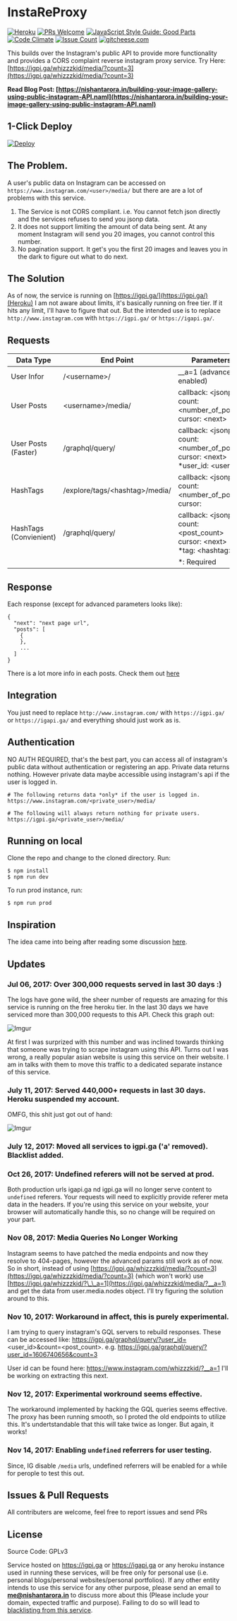 # InstaReProxy

[![Heroku](https://heroku-badge.herokuapp.com/?app=instareproxy&style=flat&root=server_check_hook)](https://igpi.ga/whizzzkid/media/?count=3)
[![PRs Welcome](https://img.shields.io/badge/PRs-welcome-brightgreen.svg?style=flat)](https://github.com/whizzzkid/instagram-reverse-proxy/pulls)
[![JavaScript Style Guide: Good Parts](https://img.shields.io/badge/code%20style-goodparts-brightgreen.svg?style=flat)](https://github.com/dwyl/goodparts "JavaScript The Good Parts")
[![Code Climate](https://lima.codeclimate.com/github/whizzzkid/instagram-reverse-proxy/badges/gpa.svg?style=flat)](https://lima.codeclimate.com/github/whizzzkid/instagram-reverse-proxy)
[![Issue Count](https://lima.codeclimate.com/github/whizzzkid/instagram-reverse-proxy/badges/issue_count.svg?style=flat)](https://lima.codeclimate.com/github/whizzzkid/instagram-reverse-proxy)
[![gitcheese.com](https://s3.amazonaws.com/gitcheese-ui-master/images/badge.svg)](https://www.gitcheese.com/donate/users/1895906/repos/84609248)


This builds over the Instagram's public API to provide more functionality and provides a CORS complaint reverse instagram proxy service. Try Here: [https://igpi.ga/whizzzkid/media/?count=3](https://igpi.ga/whizzzkid/media/?count=3)

**Read Blog Post: [https://nishantarora.in/building-your-image-gallery-using-public-instagram-API.naml](https://nishantarora.in/building-your-image-gallery-using-public-instagram-API.naml)**

## 1-Click Deploy

[![Deploy](https://www.herokucdn.com/deploy/button.svg?style=flat)](https://heroku.com/deploy?template=https://github.com/whizzzkid/instagram-reverse-proxy)

## The Problem.

A user's public data on Instagram can be accessed on `https://www.instagram.com/<user>/media/` but there are are a lot of problems with this service.

  1. The Service is not CORS compliant. i.e. You cannot fetch json directly and the services refuses to send you jsonp data.
  1. It does not support limiting the amount of data being sent. At any moment Instagram will send you 20 images, you cannot control this number.
  1. No pagination support. It get's you the first 20 images and leaves you in the dark to figure out what to do next.

## The Solution

As of now, the service is running on [https://igpi.ga/](https://igpi.ga/)(Heroku) I am not aware about limits, it's basically running on free tier. If it hits any limit, I'll have to figure that out. But the intended use is to replace `http://www.instagram.com` with `https://igpi.ga/` or `https://igapi.ga/`.

## Requests

| Data Type | End Point | Parameters | Sample URL |
|-|-|-|-|
| User Infor | /\<username\>/ | \_\_a=1 (advanced enabled) | https://igpi.ga/whizzzkid/?__a=1 |
| User Posts | \<username\>/media/ | callback: \<jsonp\><br>count: \<number_of_posts\><br>cursor: \<next\> | https://igpi.ga/whizzzkid/media?count=3 |
| User Posts<br>(Faster) | /graphql/query/ | callback: \<jsonp\><br>count: \<number_of_posts\><br>cursor: \<next\><br>*user\_id: <user\_id>| https://igpi.ga/graphql/query/?user_id=1606740656&count=3  |
| HashTags | /explore/tags/\<hashtag\>/media/ | callback: \<jsonp\><br>count: \<number_of_posts\><br>cursor: <next> | https://igpi.ga/explore/tags/yyc/media?count=3 |
| HashTags<br>(Convienient) | /graphql/query/ | callback: \<jsonp\><br>count: \<post_count\><br>cursor: \<next\><br>*tag: \<hashtag\>| https://igpi.ga/graphql/query/?tag=yyc&count=3|
|||*: Required||

## Response

Each response (except for advanced parameters looks like):
```
{
  "next": "next page url",
  "posts": [
    {
    },
    ...
  ]
}
```

There is a lot more info in each posts. Check them out [here](https://igpi.ga/graphql/query/?tag=yyz)



## Integration

You just need to replace `http://www.instagram.com/` with `https://igpi.ga/` or `https://igapi.ga/` and everything should just work as is.

## Authentication

NO AUTH REQUIRED, that's the best part, you can access all of instagram's public data without authentication or registering an app. Private data returns nothing. However private data maybe accessible using instagram's api if the user is logged in.

    # The following returns data *only* if the user is logged in.
    https://www.instagram.com/<private_user>/media/

    # The following will always return nothing for private users.
    https://igpi.ga/<private_user>/media/

## Running on local

Clone the repo and change to the cloned directory. Run:

    $ npm install
    $ npm run dev

To run prod instance, run:

    $ npm run prod


## Inspiration

The idea came into being after reading some discussion [here](http://stackoverflow.com/a/33783840).

## Updates

### Jul 06, 2017: Over 300,000 requests served in last 30 days :)

The logs have gone wild, the sheer number of requests are amazing for this service is running on the free heroku tier. In the last 30 days we have serviced more than 300,000 requests to this API. Check this graph out:

![Imgur](http://i.imgur.com/vAorSPR.png)

At first I was surprized with this number and was inclined towards thinking that someone was trying to scrape instagram using this API. Turns out I was wrong, a really popular asian website is using this service on their website. I am in talks with them to move this traffic to a dedicated separate instance of this service.

### July 11, 2017: Served 440,000+ requests in last 30 days. Heroku suspended my account.

OMFG, this shit just got out of hand:

![Imgur](http://i.imgur.com/pNp7R74.png)

### July 12, 2017: Moved all services to igpi.ga ('a' removed). Blacklist added.

### Oct 26, 2017: Undefined referers will not be served at prod.

Both production urls igapi.ga nd igpi.ga will no longer serve content to `undefined` referers. Your requests will need to explicitly provide referer meta data in the headers. If you're using this service on your website, your browser will automatically handle this, so no change will be required on your part.

### Nov 08, 2017: Media Queries No Longer Working
Instagram seems to have patched the media endpoints and now they resolve to 404-pages, however the advanced params still work as of now. So in short, instead of using [https://igpi.ga/whizzzkid/media/?count=3](https://igpi.ga/whizzzkid/media/?count=3) (which won't work) use [https://igpi.ga/whizzzkid/?\_\_a=1](https://igpi.ga/whizzzkid/media/?__a=1) and get the data from user.media.nodes object. I'll try figuring the solution around to this.

### Nov 10, 2017: Workaround in affect, this is purely experimental.
I am trying to query instagram's GQL servers to rebuild responses. These can be accessed like: https://igpi.ga/graphql/query/?user_id=<user_id>&count=<post_count>. e.g. https://igpi.ga/graphql/query/?user_id=1606740656&count=3

User id can be found here: https://www.instagram.com/whizzzkid/?__a=1 I'll be working on extracting this next.

### Nov 12, 2017: Experimental workround seems effective.
The workaround implemented by hacking the GQL queries seems effective. The proxy has been running smooth, so I proted the old endpoints to utilize this. It's undertstandable that this will take twice as longer. But again, it works!

### Nov 14, 2017: Enabling `undefined` referrers for user testing.
Since, IG disable `/media` urls, undefined referrers will be enabled for a while for perople to test this out.

## Issues & Pull Requests

All contributers are welcome, feel free to report issues and send PRs

## License

Source Code: GPLv3

Service hosted on https://igpi.ga or https://igapi.ga or any heroku instance used in running these services, will be free only for personal use (i.e. personal blogs/personal websites/personal portfolios). If any other entity intends to use this service for any other purpose, please send an email to **me@nishantarora.in** to discuss more about this (Please include your domain, expected traffic and purpose). Failing to do so will lead to [blacklisting from this service](https://github.com/whizzzkid/instagram-proxy-api/blob/master/blacklist.js).
